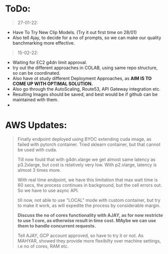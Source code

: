 # ToDo:

> 27-01-22:
  - Have To Try New Clip Models. (Try it out first time on 28/01)
  - Also tell Ajay, to decide for a no of prompts, so we can make our quality banchmarking more effective.
> 15-02-22:

  - Waiting for EC2 g4dn limit approval.
  - try out the different approaches in COLAB, using same repo structure, so can be coordinated.
  - Also have ot study different Deployment Approaches, as **AIM IS TO COME UP WITH OPTIMAL SOLUTION.** 
  - Also go through the AutoScaling, Route53, API Gateway integration etc.
  - Resulting Images should be saved, and best would be if github can be maintained with them.
  - 


# AWS Updates:

> Finally endpoint deployed using BYOC extending cuda image, as failed with pytorch container. Tried sklearn container, but that cannot be used with cuda.
> 
> Till now fould that with g4dn.xlarge we get almost same latency as p3.2xlarge, but cost is relatively very low. With p2.xlarge, latency is almost 3 times more.
> 
> With real time endpoint, we have this limitation that max wait time is 60 secs, the process continues in background, but the cell errors out. So we have to use async API.
> 
> till now, not able to use "LOCAL" mode with custom container, but try to make it work, as will expedite the process by considerable margin.
> 
> **Discuss the no of cores functionality with AJAY, as for now restricte to use 1 core, as otherwise result in time cost. MAybe we can use them to handle concurrent requests.**
> 
> Tell AJAY, GCP account approved, so have to try it or not. As MAHYAR, showed they provide more flexibilty over machine settings, i.e no of cores, RAM etc.
> 





